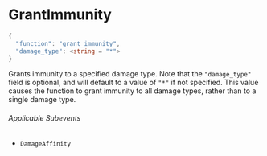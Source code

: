 # GrantImmunity

```c#
{
  "function": "grant_immunity",
  "damage_type": <string = "*">
}
```

Grants immunity to a specified damage type. Note that the `"damage_type"` field is optional, and will default to a value of `"*"` if not specified. This value causes the function to grant immunity to all damage types, rather than to a single damage type.

###### Applicable Subevents
- `DamageAffinity`